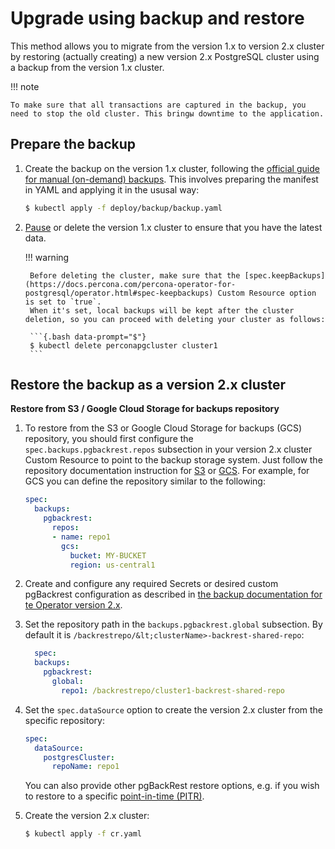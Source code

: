 # Upgrade using backup and restore

This method allows you to migrate from the version 1.x to version 2.x cluster by restoring (actually creating) a new version 2.x PostgreSQL cluster using a backup from the version 1.x cluster.

!!! note

    To make sure that all transactions are captured in the backup, you need to stop the old cluster. This bringы downtime to the application.


## Prepare the backup

1. Create the backup on the version 1.x cluster, following the [official guide for manual (on-demand) backups](backups.md#making-on-demand-backup).
    This involves preparing the manifest in YAML and applying it in the ususal way:

    ```{.bash data-prompt="$"}
    $ kubectl apply -f deploy/backup/backup.yaml
    ```

2. [Pause](pause.md) or delete the version 1.x cluster to ensure that you have the latest data.
    
    
    !!! warning 
    
        Before deleting the cluster, make sure that the [spec.keepBackups](https://docs.percona.com/percona-operator-for-postgresql/operator.html#spec-keepbackups) Custom Resource option is set to `true`.
        When it's set, local backups will be kept after the cluster deletion, so you can proceed with deleting your cluster as follows:

        ```{.bash data-prompt="$"}
        $ kubectl delete perconapgcluster cluster1
        ```

## Restore the backup as a version 2.x cluster

**Restore from S3 / Google Cloud Storage for backups repository**

1. To restore from the S3 or Google Cloud Storage for backups (GCS) repository, you should first configure the `spec.backups.pgbackrest.repos`
    subsection in your version 2.x cluster Custom Resource to point to the backup storage system. Just follow the repository documentation instruction for
    [S3](backups.md#configuring-the-s3-compatible-backup-storage) or [GCS](backups.md#use-google-cloud-storage-for-backups).
    For example, for GCS you can define the repository similar to the following:

    ```yaml
    spec:
      backups:
        pgbackrest:
          repos:
          - name: repo1
            gcs:
              bucket: MY-BUCKET
              region: us-central1
    ```

2. Create and configure any required Secrets or desired custom pgBackrest configuration as described in [the backup documentation for te Operator version 2.x](backups.md).

3. Set the repository path in the `backups.pgbackrest.global` subsection. By default it is `/backrestrepo/&lt;clusterName>-backrest-shared-repo`:

    ```yaml
      spec:
      backups:
        pgbackrest:
          global:
            repo1: /backrestrepo/cluster1-backrest-shared-repo
    ```

4. Set the `spec.dataSource` option to create the version 2.x cluster from the specific repository:
 
    ```yaml
    spec:
      dataSource:
        postgresCluster:
          repoName: repo1
    ```

    You can also provide other pgBackRest restore options, e.g. if you wish to restore to a specific [point-in-time (PITR)](backups.md#restore-the-cluster-with-point-in-time-recovery).

5. Create the version 2.x cluster:

    ```{.bash data-prompt="$"}
    $ kubectl apply -f cr.yaml
    ```

